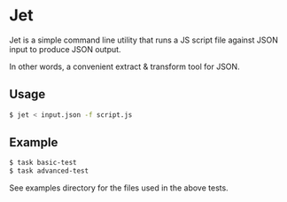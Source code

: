 # Jet
Jet is a simple command line utility that runs a JS script file against JSON input to produce JSON output.

In other words, a convenient extract & transform tool for JSON.

## Usage
```bash
$ jet < input.json -f script.js 
```

## Example
```bash
$ task basic-test
$ task advanced-test
```

See examples directory for the files used in the above tests.



